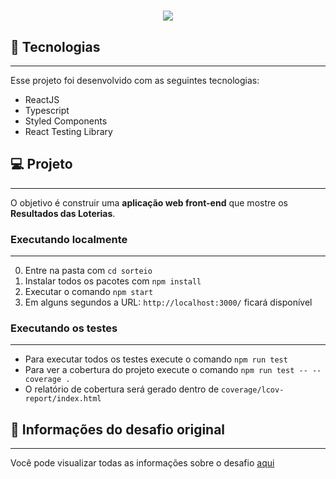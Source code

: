 <h1 align="center">
<img src="https://user-images.githubusercontent.com/2853428/116301437-65c01a00-a776-11eb-9ae8-7d6d9cf3d128.png">
</h1>

## 🚀 Tecnologias

---

Esse projeto foi desenvolvido com as seguintes tecnologias:

- ReactJS
- Typescript
- Styled Components
- React Testing Library

## 💻 Projeto

---

O objetivo é construir uma **aplicação web front-end** que mostre os **Resultados das Loterias**.

### Executando localmente

---
0. Entre na pasta com `cd sorteio`
1. Instalar todos os pacotes com `npm install`
2. Executar o comando `npm start`
3. Em alguns segundos a URL: `http://localhost:3000/` ficará disponível

### Executando os testes

---

- Para executar todos os testes execute o comando `npm run test`
- Para ver a cobertura do projeto execute o comando `npm run test -- --coverage .`
- O relatório de cobertura será gerado dentro de `coverage/lcov-report/index.html`

<!-- TODO: seção de preview, o que conseguiu implementar, o que não conseguiu -->

## 🔖 Informações do desafio original

---

Você pode visualizar todas as informações sobre o desafio [aqui](./instrucao.md)

